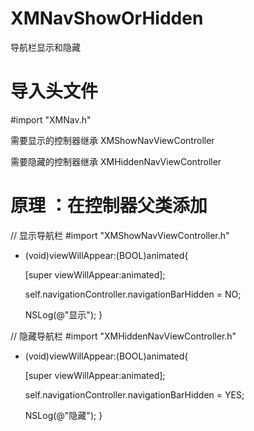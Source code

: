# XMNavShowOrHidden
导航栏显示和隐藏

# 导入头文件
#import "XMNav.h"

需要显示的控制器继承 XMShowNavViewController

需要隐藏的控制器继承 XMHiddenNavViewController

# 原理 ：在控制器父类添加
// 显示导航栏
#import "XMShowNavViewController.h"

- (void)viewWillAppear:(BOOL)animated{
    
    [super viewWillAppear:animated];
    
    self.navigationController.navigationBarHidden = NO;
    
    
    NSLog(@"显示");
}

// 隐藏导航栏
#import "XMHiddenNavViewController.h"

- (void)viewWillAppear:(BOOL)animated{
    
    [super viewWillAppear:animated];
    
    self.navigationController.navigationBarHidden = YES;
    
    NSLog(@"隐藏");
}


